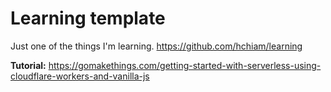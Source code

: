 # Learning template

Just one of the things I'm learning. <https://github.com/hchiam/learning>

**Tutorial:** <https://gomakethings.com/getting-started-with-serverless-using-cloudflare-workers-and-vanilla-js>
